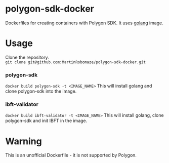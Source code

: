 # polygon-sdk-docker
Dockerfiles for creating containers with Polygon SDK. It uses [golang](https://github.com/docker-library/golang) image.

# Usage
Clone the repository.  
`git clone git@github.com:MartinRobomaze/polygon-sdk-docker.git`
### polygon-sdk
`docker build polygon-sdk -t <IMAGE_NAME>`
This will install golang and clone polygon-sdk into the image.
### ibft-validator
`docker build ibft-validator -t <IMAGE_NAME>`
This will install golang, clone polygon-sdk and init IBFT in the image.

# Warning
This is an unofficial Dockerfile - it is not supported by Polygon. 
